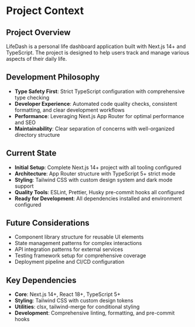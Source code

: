# Project Context

## Project Overview
LifeDash is a personal life dashboard application built with Next.js 14+ and TypeScript. The project is designed to help users track and manage various aspects of their daily life.

## Development Philosophy
- **Type Safety First**: Strict TypeScript configuration with comprehensive type checking
- **Developer Experience**: Automated code quality checks, consistent formatting, and clear development workflows
- **Performance**: Leveraging Next.js App Router for optimal performance and SEO
- **Maintainability**: Clear separation of concerns with well-organized directory structure

## Current State
- **Initial Setup**: Complete Next.js 14+ project with all tooling configured
- **Architecture**: App Router structure with TypeScript 5+ strict mode
- **Styling**: Tailwind CSS with custom design system and dark mode support
- **Quality Tools**: ESLint, Prettier, Husky pre-commit hooks all configured
- **Ready for Development**: All dependencies installed and environment configured

## Future Considerations
- Component library structure for reusable UI elements
- State management patterns for complex interactions
- API integration patterns for external services
- Testing framework setup for comprehensive coverage
- Deployment pipeline and CI/CD configuration

## Key Dependencies
- **Core**: Next.js 14+, React 18+, TypeScript 5+
- **Styling**: Tailwind CSS with custom design tokens
- **Utilities**: clsx, tailwind-merge for conditional styling
- **Development**: Comprehensive linting, formatting, and pre-commit hooks